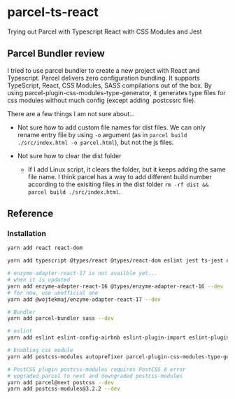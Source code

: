 # parcel-ts-react

Trying out Parcel with Typescript React with CSS Modules and Jest

## Parcel Bundler review

I tried to use parcel bundler to create a new project with React and Typescript. Parcel delivers zero configuration bundling. It supports TypeScript, React, CSS Modules, SASS compilations out of the box. By using parcel-plugin-css-modules-type-generator, it generates type files for css modules without much config (except adding .postcssrc file).

There are a few things I am not sure about...

- Not sure how to add custom file names for dist files. We can only rename entry file by using `-o` argument (as in `parcel build ./src/index.html -o parcel.html`), but not the js files.

- Not sure how to clear the dist folder
  - If I add Linux script, it clears the folder, but it keeps adding the same file name. I think parcel has a way to add different build number according to the exisiting files in the dist folder `rm -rf dist && parcel build ./src/index.html`.

## Reference

### Installation

```bash
yarn add react react-dom

yarn add typescript @types/react @types/react-dom eslint jest ts-jest enzyme @types/jest @types/enzyme --dev

# enzyme-adapter-react-17 is not availble yet...
# when it is updated 
yarn add enzyme-adapter-react-16 @types/enzyme-adapter-react-16 --dev
# for now, use unofficial one
yarn add @wojtekmaj/enzyme-adapter-react-17 --dev

# Bundler
yarn add parcel-bundler sass --dev

# eslint
yarn add eslint eslint-config-airbnb eslint-plugin-import eslint-plugin-jsx-a11y eslint-plugin-react eslint-plugin-react-hooks @typescript-eslint/eslint-plugin @typescript-eslint/parser --dev

# Enabling css module
yarn add postcss-modules autoprefixer parcel-plugin-css-modules-type-generator --dev

# PostCSS plugin postcss-modules requires PostCSS 8 error
# upgraded parcel to next and downgraded postcss-modules
yarn add parcel@next postcss --dev
yarn add postcss-modules@3.2.2 --dev

```
